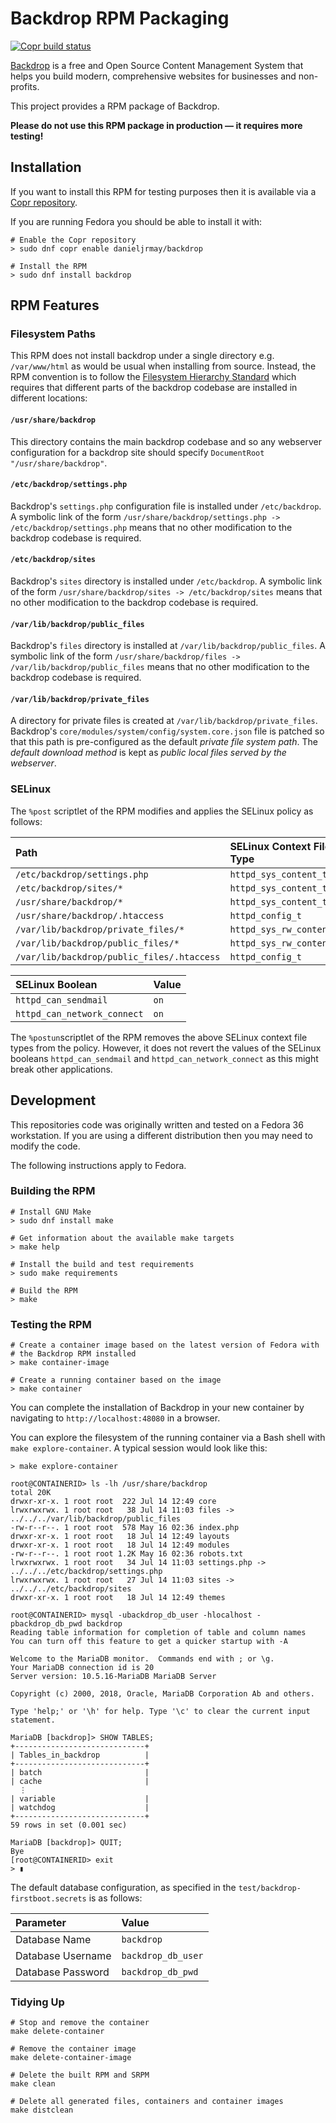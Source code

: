 # Backdrop RPM Packaging #

[![Copr build
status](https://copr.fedorainfracloud.org/coprs/danieljrmay/backdrop/package/backdrop/status_image/last_build.png)](https://copr.fedorainfracloud.org/coprs/danieljrmay/backdrop/package/backdrop/)

[Backdrop](https://backdropcms.org/) is a free and Open Source Content
Management System that helps you build modern, comprehensive websites
for businesses and non-profits.

This project provides a RPM package of Backdrop.

**Please do not use this RPM package in production — it requires more testing!**

## Installation ##

If you want to install this RPM for testing purposes then it is
available via a [Copr
repository](https://copr.fedorainfracloud.org/coprs/danieljrmay/backdrop/package/backdrop/).

If you are running Fedora you should be able to install it with:

```
# Enable the Copr repository
> sudo dnf copr enable danieljrmay/backdrop

# Install the RPM
> sudo dnf install backdrop
```

## RPM Features ##

### Filesystem Paths ###

This RPM does not install backdrop under a single directory
e.g. `/var/www/html` as would be usual when installing from
source. Instead, the RPM convention is to follow the [Filesystem
Hierarchy Standard](https://refspecs.linuxfoundation.org/fhs.shtml)
which requires that different parts of the backdrop codebase are
installed in different locations:

#### `/usr/share/backdrop` ####

This directory contains the main backdrop codebase and so any
webserver configuration for a backdrop site should specify
`DocumentRoot "/usr/share/backdrop"`.

#### `/etc/backdrop/settings.php` ####

Backdrop's `settings.php` configuration file is installed under
`/etc/backdrop`. A symbolic link of the form
`/usr/share/backdrop/settings.php -> /etc/backdrop/settings.php` means
that no other modification to the backdrop codebase is required.

#### `/etc/backdrop/sites` ####

Backdrop's `sites` directory is installed under `/etc/backdrop`. A
symbolic link of the form `/usr/share/backdrop/sites ->
/etc/backdrop/sites` means that no other modification to the backdrop
codebase is required.

#### `/var/lib/backdrop/public_files` ####

Backdrop's `files` directory is installed at `/var/lib/backdrop/public_files`. A
symbolic link of the form `/usr/share/backdrop/files ->
/var/lib/backdrop/public_files` means that no other modification to the backdrop
codebase is required.

#### `/var/lib/backdrop/private_files` ####

A directory for private files is created at
`/var/lib/backdrop/private_files`. Backdrop's
`core/modules/system/config/system.core.json` file is patched so that
this path is pre-configured as the default *private file system
path*. The *default download method* is kept as *public local files
served by the webserver*.

### SELinux ###

The `%post` scriptlet of the RPM modifies and applies the SELinux
policy as follows:

| Path                                       | SELinux Context File Type |
|:-------------------------------------------|:--------------------------|
| `/etc/backdrop/settings.php`               | `httpd_sys_content_t`     |
| `/etc/backdrop/sites/*`                    | `httpd_sys_content_t`     |
| `/usr/share/backdrop/*`                    | `httpd_sys_content_t`     |
| `/usr/share/backdrop/.htaccess`            | `httpd_config_t`          |
| `/var/lib/backdrop/private_files/*`        | `httpd_sys_rw_content_t`  |
| `/var/lib/backdrop/public_files/*`         | `httpd_sys_rw_content_t`  |
| `/var/lib/backdrop/public_files/.htaccess` | `httpd_config_t`          |

| SELinux Boolean             | Value |
|:----------------------------|:------|
| `httpd_can_sendmail`        | `on`  |
| `httpd_can_network_connect` | `on`  |

The `%postun`scriptlet of the RPM removes the above SELinux context
file types from the policy. However, it does not revert the values of the
SELinux booleans `httpd_can_sendmail` and `httpd_can_network_connect`
as this might break other applications.

## Development ##

This repositories code was originally written and tested on a Fedora
36 workstation. If you are using a different distribution then you may
need to modify the code.

The following instructions apply to Fedora.

### Building the RPM ###

```
# Install GNU Make 
> sudo dnf install make

# Get information about the available make targets
> make help

# Install the build and test requirements
> sudo make requirements

# Build the RPM
> make
```

### Testing the RPM ###

```
# Create a container image based on the latest version of Fedora with
# the Backdrop RPM installed
> make container-image

# Create a running container based on the image
> make container
```

You can complete the installation of Backdrop in your new
container by navigating to `http://localhost:48080` in a browser.

You can explore the filesystem of the running container via a Bash
shell with `make explore-container`. A typical session would look like
this:

```
> make explore-container

root@CONTAINERID> ls -lh /usr/share/backdrop
total 20K
drwxr-xr-x. 1 root root  222 Jul 14 12:49 core
lrwxrwxrwx. 1 root root   38 Jul 14 11:03 files -> ../../../var/lib/backdrop/public_files
-rw-r--r--. 1 root root  578 May 16 02:36 index.php
drwxr-xr-x. 1 root root   18 Jul 14 12:49 layouts
drwxr-xr-x. 1 root root   18 Jul 14 12:49 modules
-rw-r--r--. 1 root root 1.2K May 16 02:36 robots.txt
lrwxrwxrwx. 1 root root   34 Jul 14 11:03 settings.php -> ../../../etc/backdrop/settings.php
lrwxrwxrwx. 1 root root   27 Jul 14 11:03 sites -> ../../../etc/backdrop/sites
drwxr-xr-x. 1 root root   18 Jul 14 12:49 themes

root@CONTAINERID> mysql -ubackdrop_db_user -hlocalhost -pbackdrop_db_pwd backdrop
Reading table information for completion of table and column names
You can turn off this feature to get a quicker startup with -A

Welcome to the MariaDB monitor.  Commands end with ; or \g.
Your MariaDB connection id is 20
Server version: 10.5.16-MariaDB MariaDB Server

Copyright (c) 2000, 2018, Oracle, MariaDB Corporation Ab and others.

Type 'help;' or '\h' for help. Type '\c' to clear the current input statement.

MariaDB [backdrop]> SHOW TABLES;
+-----------------------------+
| Tables_in_backdrop          |
+-----------------------------+
| batch                       |
| cache                       |
  ⋮
| variable                    |
| watchdog                    |
+-----------------------------+
59 rows in set (0.001 sec)

MariaDB [backdrop]> QUIT;
Bye
[root@CONTAINERID> exit
> ▮
```

The default database configuration, as specified in the
`test/backdrop-firstboot.secrets` is as follows:

| Parameter         | Value              |
|:------------------|:-------------------|
| Database Name     | `backdrop`         |
| Database Username | `backdrop_db_user` |
| Database Password | `backdrop_db_pwd`  |

### Tidying Up ###

```shell
# Stop and remove the container
make delete-container

# Remove the container image
make delete-container-image

# Delete the built RPM and SRPM
make clean

# Delete all generated files, containers and container images
make distclean
```
